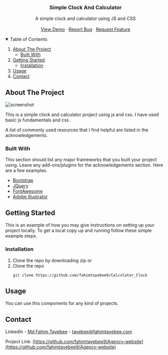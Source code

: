 <!-- PROJECT LOGO -->
<br />
<p align="center">
  <h3 align="center">Simple Clock And Calculator</h3>

  <p align="center">
    A simple clock and calculator using JS and CSS
    <br />
    <br />
    <a href="https://fahimtayebee9.github.io/Calculator_Clock/">View Demo</a>
    ·
    <a href="https://fahimtayebee9.github.io/Calculator_Clock/issues">Report Bug</a>
    ·
    <a href="https://fahimtayebee9.github.io/Calculator_Clock/issues">Request Feature</a>
  </p>
</p>



<!-- TABLE OF CONTENTS -->
<details open="open">
  <summary>Table of Contents</summary>
  <ol>
    <li>
      <a href="#about-the-project">About The Project</a>
      <ul>
        <li><a href="#built-with">Built With</a></li>
      </ul>
    </li>
    <li>
      <a href="#getting-started">Getting Started</a>
      <ul>
        <li><a href="#installation">Installation</a></li>
      </ul>
    </li>
    <li><a href="#usage">Usage</a></li>
    <li><a href="#contact">Contact</a></li>
  </ol>
</details>



<!-- ABOUT THE PROJECT -->
## About The Project

<img src="assets/img/screenshot.png" alt="screenshot">

This is a simple clock and calculator project using js and css. I have used basic js fundamentals and css.

A list of commonly used resources that I find helpful are listed in the acknowledgements.

### Built With

This section should list any major frameworks that you built your project using. Leave any add-ons/plugins for the acknowledgements section. Here are a few examples.
* [Bootstrap](https://getbootstrap.com)
* [JQuery](https://jquery.com)
* [FontAwesome](https://fontawesome.com/)
* [Adobe Illustrator](https://adobe.com/)


<!-- GETTING STARTED -->
## Getting Started

This is an example of how you may give instructions on setting up your project locally.
To get a local copy up and running follow these simple example steps.

### Installation

1. Clone the repo by downloading zip or
2. Clone the repo
   ```sh
   git clone https://github.com/fahimtayebee9/Calculator_Clock
   ```


<!-- USAGE EXAMPLES -->
## Usage

You can use this components for any kind of projects.

<!-- CONTACT -->
## Contact

LinkedIn - [Md Fahim Tayebee](https://www.linkedin.com/in/ftayebee/) - tayebee@fahimtayebee.com

Project Link: [https://github.com/fahimtayebee9/Agency-website](https://github.com/fahimtayebee9/Agency-website)


<!-- MARKDOWN LINKS & IMAGES -->
<!-- https://www.markdownguide.org/basic-syntax/#reference-style-links -->
[contributors-shield]: https://img.shields.io/github/contributors/othneildrew/Best-README-Template.svg?style=for-the-badge
[contributors-url]: https://github.com/othneildrew/Best-README-Template/graphs/contributors
[forks-shield]: https://img.shields.io/github/forks/othneildrew/Best-README-Template.svg?style=for-the-badge
[forks-url]: https://github.com/othneildrew/Best-README-Template/network/members
[stars-shield]: https://img.shields.io/github/stars/othneildrew/Best-README-Template.svg?style=for-the-badge
[stars-url]: https://github.com/othneildrew/Best-README-Template/stargazers
[issues-shield]: https://img.shields.io/github/issues/othneildrew/Best-README-Template.svg?style=for-the-badge
[issues-url]: https://github.com/othneildrew/Best-README-Template/issues
[license-shield]: https://img.shields.io/github/license/othneildrew/Best-README-Template.svg?style=for-the-badge
[license-url]: https://github.com/othneildrew/Best-README-Template/blob/master/LICENSE.txt
[linkedin-shield]: https://img.shields.io/badge/-LinkedIn-black.svg?style=for-the-badge&logo=linkedin&colorB=555
[linkedin-url]: https://linkedin.com/in/othneildrew
[product-screenshot]: images/screenshot.png
